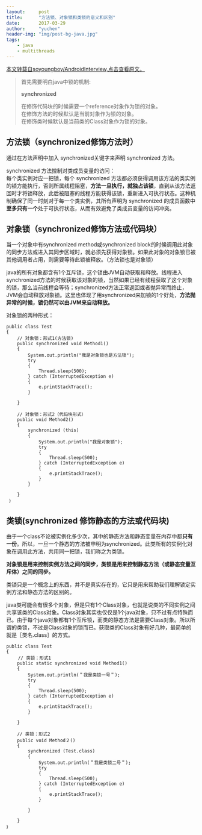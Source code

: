 ```yaml
---
layout:     post
title:      "方法锁、对象锁和类锁的意义和区别"
date:       2017-03-29
author:     "yuchen"
header-img: "img/post-bg-java.jpg"
tags:
    - java
    - multithreads
---
```


[本文转载自soyoungboy/AndroidInterview,点击查看原文。](https://github.com/soyoungboy/AndroidInterview/tree/master/java)

> 首先需要明白java中锁的机制:   
> 
> **synchronized**    
> 
> 在修饰代码块的时候需要一个reference对象作为锁的对象。   
> 在修饰方法的时候默认是当前对象作为锁的对象。    
> 在修饰类时候默认是当前类的Class对象作为锁的对象。   


## 方法锁（synchronized修饰方法时）

通过在方法声明中加入 synchronized关键字来声明 synchronized 方法。

synchronized 方法控制对类成员变量的访问：    
每个类实例对应一把锁，每个 synchronized 方法都必须获得调用该方法的类实例的锁方能执行，否则所属线程阻塞，**方法一旦执行，就独占该锁**，直到从该方法返回时才将锁释放，此后被阻塞的线程方能获得该锁，重新进入可执行状态。这种机制确保了同一时刻对于每一个类实例，其所有声明为 synchronized 的成员函数中**至多只有一个**处于可执行状态，从而有效避免了类成员变量的访问冲突。


## 对象锁（synchronized修饰方法或代码块）

当一个对象中有synchronized method或synchronized block的时候调用此对象的同步方法或进入其同步区域时，就必须先获得对象锁。如果此对象的对象锁已被其他调用者占用，则需要等待此锁被释放。（方法锁也是对象锁）  

java的所有对象都含有1个互斥锁，这个锁由JVM自动获取和释放。线程进入synchronized方法的时候获取该对象的锁，当然如果已经有线程获取了这个对象的锁，那么当前线程会等待；synchronized方法正常返回或者抛异常而终止，JVM会自动释放对象锁。这里也体现了用synchronized来加锁的1个好处，**方法抛异常的时候，锁仍然可以由JVM来自动释放。**　

对象锁的两种形式：

```
public class Test
{
    // 对象锁：形式1(方法锁)
    public synchronized void Method1()
    {
        System.out.println("我是对象锁也是方法锁");
        try
        {
            Thread.sleep(500);
        } catch (InterruptedException e)
        {
            e.printStackTrace();
        }
        
    }
 
    // 对象锁：形式2（代码块形式）
    public void Method2()
    {
        synchronized (this)
        {
            System.out.println("我是对象锁");
            try
            {
                Thread.sleep(500);
            } catch (InterruptedException e)
            {
                e.printStackTrace();
            }
        }
 
    }
 ｝
```

## 类锁(synchronized 修饰静态的方法或代码块)


由于一个class不论被实例化多少次，其中的静态方法和静态变量在内存中都**只有一份**。所以，一旦一个静态的方法被申明为synchronized。此类所有的实例化对象在调用此方法，共用同一把锁，我们称之为类锁。 　  

**对象锁是用来控制实例方法之间的同步，类锁是用来控制静态方法（或静态变量互斥体）之间的同步。**　  

类锁只是一个概念上的东西，并不是真实存在的，它只是用来帮助我们理解锁定实例方法和静态方法的区别的。　  

java类可能会有很多个对象，但是只有1个Class对象，也就是说类的不同实例之间共享该类的Class对象。Class对象其实也仅仅是1个java对象，只不过有点特殊而已。由于每个java对象都有1个互斥锁，而类的静态方法是需要Class对象。所以所谓的类锁，不过是Class对象的锁而已。获取类的Class对象有好几种，最简单的就是［类名.class］的方式。

```
public class Test
{
　　 // 类锁：形式1
    public static synchronized void Method1()
    {
        System.out.println(＂我是类锁一号＂);
        try
        {
            Thread.sleep(500);
        } catch (InterruptedException e)
        {
            e.printStackTrace();
        }
       
    }
 
    // 类锁：形式2
    public void Method２()
    {
        synchronized (Test.class)
        {
            System.out.println(＂我是类锁二号＂);
            try
            {
                Thread.sleep(500);
            } catch (InterruptedException e)
            {
                e.printStackTrace();
            }
          
        }
 
    }
｝
```
